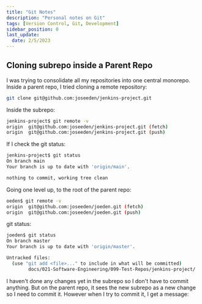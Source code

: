 ```yaml
---
title: "Git Notes"
description: "Personal notes on Git"
tags: [Version Control, Git, Development]
sidebar_position: 0
last_update:
  date: 2/5/2023
---
```



## Cloning subrepo inside a Parent Repo 

I was trying to consolidate all my repositories into one central monorepo. Inside a parent repo, I tried cloning a remote repository:

```bash
git clone git@github.com:joseeden/jenkins-project.git
```

Inside the subrepo:

```bash
jenkins-project$ git remote -v
origin  git@github.com:joseeden/jenkins-project.git (fetch)
origin  git@github.com:joseeden/jenkins-project.git (push)
```

If I check the git status:

```bash
jenkins-project$ git status
On branch main
Your branch is up to date with 'origin/main'.

nothing to commit, working tree clean
```


Going one level up, to the root of the parent repo:

```bash
oeden$ git remote -v
origin  git@github.com:joseeden/joeden.git (fetch)
origin  git@github.com:joseeden/joeden.git (push)
```

git status:

```bash
joeden$ git status
On branch master
Your branch is up to date with 'origin/master'.

Untracked files:
  (use "git add <file>..." to include in what will be committed)
        docs/021-Software-Engineering/099-Test-Repos/jenkins-project/
```
 

I haven't done any changes yet in the subrepo so I don't have to commit anything. But on the parent repo, it sees the new subrepo as a new change so I need to commit it. However when I try to commit it, I get a message:

```bash
  
```

